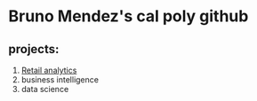 # Bruno Mendez's cal poly github
## projects:
1. [Retail analytics](https://linkmehere.com) 
3. business intelligence
4. data science
